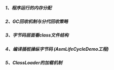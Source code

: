 
##### 1、程序运行的内存分配

##### 2、GC回收机制与分代回收策略

##### 3、字节码层面看class文件结构

##### 4、编译插桩操纵字节码 (AsmLifeCycleDemo工程)

##### 5、ClassLoader的加载机制